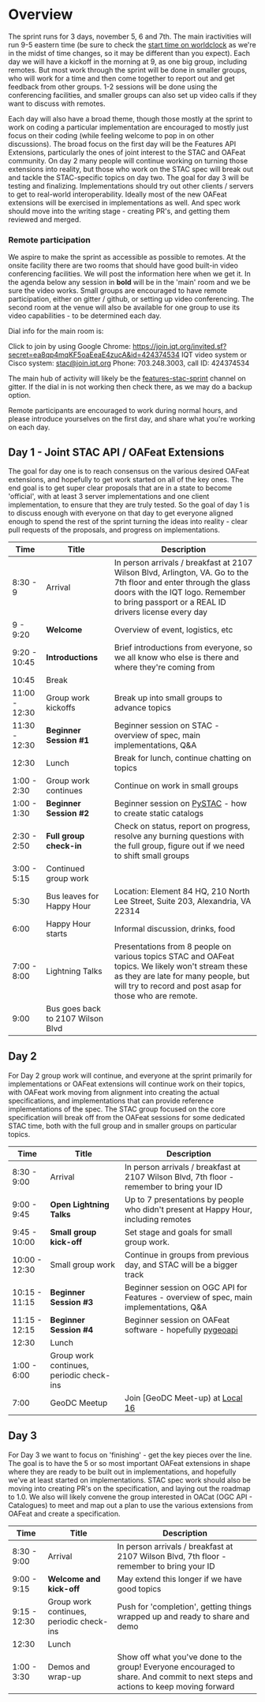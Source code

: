 # Overview

The sprint runs for 3 days, november 5, 6 and 7th. The main iractivities will run 9-5 eastern time (be sure to check the 
[start time on worldclock](https://www.timeanddate.com/worldclock/meetingdetails.html?year=2019&month=11&day=5&hour=14&min=0&sec=0&p1=263&p2=136&p3=16&p4=224&p5=145) as we're in the midst of time changes, so it 
may be different than you expect). Each day we will have a kickoff in the morning
at 9, as one big group, including remotes. But most work through the sprint will be done in smaller groups, who will work
for a time and then come together to report out and get feedback from other groups. 1-2 sessions will be done using the
conferencing facilities, and smaller groups can also set up video calls if they want to discuss with remotes. 

Each day will also have a broad theme, though those mostly at the sprint to work on coding a particular implementation are 
encouraged to mostly just focus on their coding (while feeling welcome to pop in on other discussions). The broad focus on 
the first day will be the Features API Extensions, particularly the ones of joint interest to the STAC and OAFeat community. 
On day 2 many people will continue working on turning those extensions into reality, but those who work on the STAC spec 
will break out and tackle the STAC-specific topics on day two. The goal for day 3 will be testing and finalizing.
Implementations should try out other clients / servers to get to real-world interoperability. Ideally most of the new OAFeat
extensions will be exercised in implementations as well. And spec work should move into the writing stage - creating PR's,
and getting them reviewed and merged.

### Remote participation

We aspire to make the sprint as accessible as possible to remotes. At the onsite facility there are two rooms that should
have good built-in video conferencing facilities. We will post the information here when we get it. In the agenda below
any session in **bold** will be in the 'main' room and we be sure the video works. Small groups are encouraged to have
remote participation, either on gitter / github, or setting up video conferencing.  The second room at the venue will also
be available for one group to use its video capabilities - to be determined each day.

Dial info for the main room is: 

Click to join by using Google Chrome: https://join.iqt.org/invited.sf?secret=ea8qp4mqKF5oaEeaE4zucA&id=424374534
IQT video system or Cisco system: stac@join.iqt.org
Phone: 703.248.3003, call ID: 424374534

The main hub of activity will likely be the [features-stac-sprint](https://gitter.im/opengeospatial/features-stac-sprint) 
channel on gitter. If the dial in is not working then check there, as we may do a backup option.

Remote participants are encouraged to work during normal hours, and please introduce yourselves on the first day, and
share what you're working on each day. 


## Day 1 - Joint STAC API / OAFeat Extensions

The goal for day one is to reach consensus on the various desired OAFeat extensions, and hopefully to get work started on all
of the key ones. The end goal is to get super clear proposals that are in a state to become 'official', with at least 3
server implementations and one client implementation, to ensure that they are truly tested. So the goal of day 1 is to 
discuss enough with everyone on that day to get everyone aligned enough to spend the rest of the sprint turning the ideas 
into reality - clear pull requests of the proposals, and progress on implementations. 

|**Time**|**Title**|**Description**|
|--------|------------|-------------------------------|
|8:30 - 9  | Arrival    | In person arrivals / breakfast at 2107 Wilson Blvd, Arlington, VA. Go to the 7th floor and enter through the glass doors with the IQT logo. Remember to bring passport or a REAL ID drivers license every day|
|9 - 9:20  | **Welcome**  | Overview of event, logistics,  etc |
|9:20 - 10:45 | **Introductions**  | Brief introductions from everyone, so we all know who else is there and where they're coming from|
|10:45 | Break| |
|11:00 - 12:30 | Group work kickoffs | Break up into small groups to advance topics |
|11:30 - 12:30 | **Beginner Session #1** | Beginner session on STAC - overview of spec, main implementations, Q&A  |
|12:30 | Lunch | Break for lunch, continue chatting on topics |
|1:00 - 2:30  | Group work continues | Continue on work in small groups |
|1:00 - 1:30 | **Beginner Session #2** | Beginner session on [PySTAC](https://github.com/azavea/pystac) - how to create static catalogs |
|2:30 - 2:50  | **Full group check-in**  | Check on status, report on progress, resolve any burning questions with the full group, figure out if we need to shift small groups|
|3:00 - 5:15  | Continued group work | |
|5:30 | Bus leaves for Happy Hour | Location: Element 84 HQ, 210 North Lee Street, Suite 203, Alexandria, VA 22314 |
|6:00 | Happy Hour starts | Informal discussion, drinks, food |
|7:00 - 8:00 | Lightning Talks | Presentations from 8 people on various topics STAC and OAFeat topics. We likely won't stream these as they are late for many people, but will try to record and post asap for those who are remote.|
|9:00 | Bus goes back to 2107 Wilson Blvd | |


## Day 2

For Day 2 group work will continue, and everyone at the sprint primarily for implementations or OAFeat extensions will continue
work on their topics, with OAFeat work moving from alignment into creating the actual specifications, and implementations that 
can provide reference implementations of the spec. The STAC group focused on the core specification will break off from the
OAFeat sessions for some dedicated STAC time, both with the full group and in smaller groups on particular topics.

|**Time**|**Title**|**Description**|
|--------|------------|-------------------------------|
|8:30 - 9:00 | Arrival | In person arrivals / breakfast at 2107 Wilson Blvd, 7th floor -  remember to bring your ID |
|9:00 - 9:45 | **Open Lightning Talks** | Up to 7 presentations by people who didn't present at Happy Hour, including remotes |
|9:45 - 10:00 | **Small group kick-off** | Set stage and goals for small group work.
|10:00 - 12:30 | Small group work | Continue in groups from previous day, and STAC will be a bigger track|
|10:15 - 11:15 | **Beginner Session #3** | Beginner session on OGC API for Features -  overview of spec,  main implementations, Q&A |
|11:15 - 12:15 | **Beginner Session #4** | Beginner session on OAFeat software - hopefully [pygeoapi](https://pygeoapi.io/)|
|12:30 | Lunch ||
|1:00 - 6:00 | Group work continues, periodic check-ins|
|7:00 | GeoDC Meetup | Join [GeoDC Meet-up) at [Local 16](https://goo.gl/maps/zyLsizoyq8w8MjYt6) |

## Day 3

For Day 3 we want to focus on 'finishing' - get the key pieces over the line. The goal is to have the 5 or so most important
OAFeat extensions in shape where they are ready to be built out in implementations, and hopefully we've at least started on
implementations. STAC spec work should also be moving into creating PR's on the specification, and laying out the roadmap to
1.0. We also will likely convene the group interested in OACat (OGC API - Catalogues) to meet and map out a plan to use
the various extensions from OAFeat and create a specification.


|**Time**|**Title**|**Description**|
|--------|------------|-------------------------------|
|8:30 - 9:00 | Arrival | In person arrivals / breakfast at 2107 Wilson Blvd, 7th floor -  remember to bring your ID |
|9:00 - 9:15 | **Welcome and kick-off**| May extend this longer if we have good topics|
|9:15 - 12:30 | Group work continues, periodic check-ins|Push for 'completion', getting things wrapped up and ready to share and demo |
|12:30 | Lunch ||
|1:00 - 3:30 | Demos and wrap-up | Show off what you've done to the group! Everyone encouraged to share. And commit to next steps and actions to keep moving forward|
